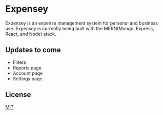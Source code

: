 # Expensey
Expensey is an expense management system for personal and business use. Expensey is currently being built with the MERN(Mongo, Express, React, and Node) stack.

## Updates to come
 * Filters
 * Reports page
 * Account page
 * Settings page

## License
[MIT](https://choosealicense.com/licenses/mit/)
